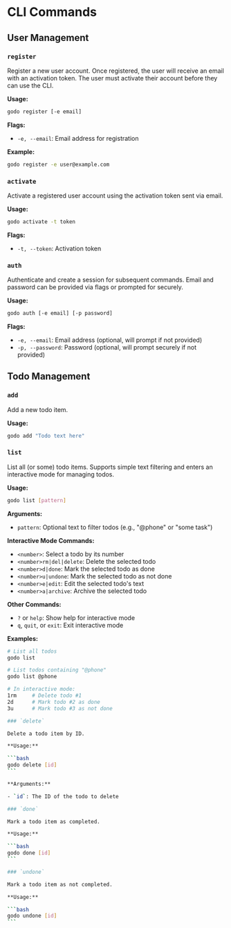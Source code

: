 # CLI Commands

## User Management

### `register`

Register a new user account. Once registered, the user will receive an email with
an activation token. The user must activate their account before they can use the
CLI.

**Usage:**

```bash
godo register [-e email]
```

**Flags:**

- `-e, --email`: Email address for registration

**Example:**

```bash
godo register -e user@example.com
```

### `activate`

Activate a registered user account using the activation token sent via email.

**Usage:**

```bash
godo activate -t token
```

**Flags:**

- `-t, --token`: Activation token

### `auth`

Authenticate and create a session for subsequent commands. Email and password
can be provided via flags or prompted for securely.

**Usage:**

```bash
godo auth [-e email] [-p password]
```

**Flags:**

- `-e, --email`: Email address (optional, will prompt if not provided)
- `-p, --password`: Password (optional, will prompt securely if not provided)

## Todo Management

### `add`

Add a new todo item.

**Usage:**

```bash
godo add "Todo text here"
```

### `list`

List all (or some) todo items. Supports simple text filtering and enters an interactive mode for managing todos.

**Usage:**

```bash
godo list [pattern]
```

**Arguments:**

- `pattern`: Optional text to filter todos (e.g., "@phone" or "some task")

**Interactive Mode Commands:**

- `<number>`: Select a todo by its number
- `<number>rm|del|delete`: Delete the selected todo
- `<number>d|done`: Mark the selected todo as done
- `<number>u|undone`: Mark the selected todo as not done
- `<number>e|edit`: Edit the selected todo's text
- `<number>a|archive`: Archive the selected todo

**Other Commands:**

- `?` or `help`: Show help for interactive mode
- `q`, `quit`, or `exit`: Exit interactive mode

**Examples:**

````bash
# List all todos
godo list

# List todos containing "@phone"
godo list @phone

# In interactive mode:
1rm     # Delete todo #1
2d      # Mark todo #2 as done
3u      # Mark todo #3 as not done

### `delete`

Delete a todo item by ID.

**Usage:**

```bash
godo delete [id]
```

**Arguments:**

- `id`: The ID of the todo to delete

### `done`

Mark a todo item as completed.

**Usage:**

```bash
godo done [id]
```

### `undone`

Mark a todo item as not completed.

**Usage:**

```bash
godo undone [id]
```
````
